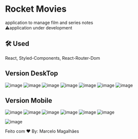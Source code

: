 # Rocket Movies

application to manage film and series notes <br/>
⚠️application under development

## 🛠 Used
React, Styled-Components, React-Router-Dom


## Version DeskTop
![image](https://github.com/MarceloAlmd/WEB_RocketMovies/assets/85407905/8924fe69-1102-46b0-8a00-bffe99c28669)
![image](https://github.com/MarceloAlmd/WEB_RocketMovies/assets/85407905/1100d11d-991c-4995-8421-28eeb3041266)
![image](https://github.com/MarceloAlmd/WEB_RocketMovies/assets/85407905/13b56129-a351-44f3-951e-5fe074c38ab8)
![image](https://github.com/MarceloAlmd/WEB_RocketMovies/assets/85407905/44ecbdf0-849d-4f74-af5d-b467228679d5)
![image](https://github.com/MarceloAlmd/WEB_RocketMovies/assets/85407905/1bc43cd8-eb6d-4e2d-95dd-f8bf69c9b10f)
![image](https://github.com/MarceloAlmd/WEB_RocketMovies/assets/85407905/d71d84da-404a-4419-bb85-4b350d4388ea)
![image](https://github.com/MarceloAlmd/WEB_RocketMovies/assets/85407905/e63c44e0-f30d-45e5-bd1c-3b435469ef13)



## Version Mobile
![image](https://github.com/MarceloAlmd/WEB_RocketMovies/assets/85407905/4b210ebe-fbca-4264-aec0-1eae59c39b02)
![image](https://github.com/MarceloAlmd/WEB_RocketMovies/assets/85407905/3b658987-c316-4882-9ca3-6f8d2d4e2bf2)
![image](https://github.com/MarceloAlmd/WEB_RocketMovies/assets/85407905/2f9ee280-e311-48ee-9bbf-fad04fd4589f)
![image](https://github.com/MarceloAlmd/WEB_RocketMovies/assets/85407905/db4fad38-4095-4fe4-a518-78f607c20562)
![image](https://github.com/MarceloAlmd/WEB_RocketMovies/assets/85407905/418adf7b-a4ed-4eaa-8572-72768e083d39)
![image](https://github.com/MarceloAlmd/WEB_RocketMovies/assets/85407905/b9fe91d6-26e5-4b08-8eb1-fc1519bcf0f6)


![image](https://github.com/MarceloAlmd/WEB_RocketMovies/assets/85407905/f8243643-2169-4e8c-b1d7-aa3184782fa2)




Feito com ❤️ By: Marcelo Magalhães








